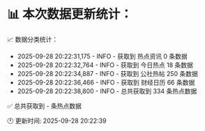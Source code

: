 📊 本次数据更新统计：
==========================

📈 数据分类统计：
- 2025-09-28 20:22:31,175 - INFO - 获取到 热点资讯 0 条数据
- 2025-09-28 20:22:32,764 - INFO - 获取到 今日热点 18 条数据
- 2025-09-28 20:22:34,887 - INFO - 获取到 公社热帖 250 条数据
- 2025-09-28 20:22:36,466 - INFO - 获取到 财经日历 66 条数据
- 2025-09-28 20:22:38,800 - INFO - 总共获取到 334 条热点数据

✅ 总共获取到 - 条热点数据

🕐 更新时间: 2025-09-28 20:22:39
